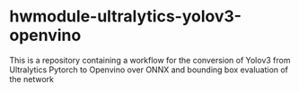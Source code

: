 # hwmodule-ultralytics-yolov3-openvino
This is a repository containing a workflow for the conversion of Yolov3 from Ultralytics Pytorch to Openvino over ONNX and bounding box evaluation of the network
